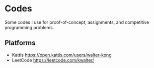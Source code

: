 # Codes
Some codes I use for proof-of-concept, assignments, and competitive programming problems.

## Platforms
* Kattis https://open.kattis.com/users/walter-kong
* LeetCode https://leetcode.com/kwalter/
